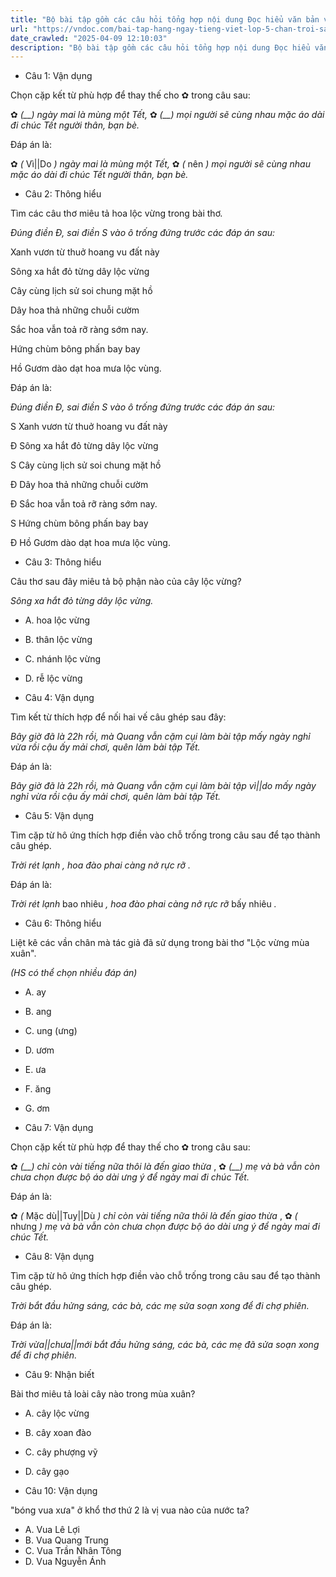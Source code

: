 ```yaml
---
title: "Bộ bài tập gồm các câu hỏi tổng hợp nội dung Đọc hiểu văn bản và Luyện từ và câu được học ở Tuần 22 trong chương trình Tiếng Việt lớp 5 Tập 2 Chân trời sáng tạo."
url: "https://vndoc.com/bai-tap-hang-ngay-tieng-viet-lop-5-chan-troi-sang-tao-tuan-22-thu-3-336094"
date_crawled: "2025-04-09 12:10:03"
description: "Bộ bài tập gồm các câu hỏi tổng hợp nội dung Đọc hiểu văn bản và Luyện từ và câu được học ở Tuần 22 trong chương trình Tiếng Việt lớp 5 Tập 2 Chân trời sáng tạo."
---
```


* Câu 1:  Vận dụng

Chọn cặp kết từ phù hợp để thay thế cho ✿ trong câu sau:

✿ _(__) ngày mai là mùng một Tết,_ ✿ _(__) mọi người sẽ cùng nhau mặc áo dài đi chúc Tết người thân, bạn bè._

Đáp án là:

✿ _(_ Vì||Do _) ngày mai là mùng một Tết,_ ✿ _(_ nên _) mọi người sẽ cùng nhau mặc áo dài đi chúc Tết người thân, bạn bè._

* Câu 2:  Thông hiểu

Tìm các câu thơ miêu tả hoa lộc vừng trong bài thơ.

_Đúng điền Đ, sai điền S vào ô trống đứng trước các đáp án sau:_

Xanh vươn từ thuở hoang vu đất này

Sông xa hắt đỏ từng dây lộc vừng

Cây cùng lịch sử soi chung mặt hồ

Dây hoa thả những chuỗi cườm

Sắc hoa vẫn toả rỡ ràng sớm nay.

Hứng chùm bông phấn bay bay

Hồ Gươm dào dạt hoa mưa lộc vùng.

Đáp án là:

_Đúng điền Đ, sai điền S vào ô trống đứng trước các đáp án sau:_

S Xanh vươn từ thuở hoang vu đất này

Đ Sông xa hắt đỏ từng dây lộc vừng

S Cây cùng lịch sử soi chung mặt hồ

Đ Dây hoa thả những chuỗi cườm

Đ Sắc hoa vẫn toả rỡ ràng sớm nay.

S Hứng chùm bông phấn bay bay

Đ Hồ Gươm dào dạt hoa mưa lộc vùng.

* Câu 3:  Thông hiểu

Câu thơ sau đây miêu tả bộ phận nào của cây lộc vừng?

_Sông xa hắt đỏ từng dây lộc vừng._

  * A. hoa lộc vừng 
  * B. thân lộc vừng 
  * C. nhánh lộc vừng 
  * D. rễ lộc vừng 



* Câu 4:  Vận dụng

Tìm kết từ thích hợp để nối hai vế câu ghép sau đây:

_Bây giờ đã là 22h rồi, mà Quang vẫn cặm cụi làm bài tập mấy ngày nghỉ vừa rồi cậu ấy mải chơi, quên làm bài tập Tết._

Đáp án là:

_Bây giờ đã là 22h rồi, mà Quang vẫn cặm cụi làm bài tập vì||do mấy ngày nghỉ vừa rồi cậu ấy mải chơi, quên làm bài tập Tết._

* Câu 5:  Vận dụng

Tìm cặp từ hô ứng thích hợp điền vào chỗ trống trong câu sau để tạo thành câu ghép.

_Trời rét lạnh_ _, hoa đào phai càng nở rực rỡ_ _._

Đáp án là:

_Trời rét lạnh_ bao nhiêu _, hoa đào phai càng nở rực rỡ_ bấy nhiêu _._

* Câu 6:  Thông hiểu

Liệt kê các vần chân mà tác giả đã sử dụng trong bài thơ "Lộc vừng mùa xuân".

_(HS có thể chọn nhiều đáp án)_

  * A. ay 
  * B. ang 
  * C. ung (ưng) 
  * D. ươm 
  * E. ưa 
  * F. ăng 
  * G. ơm 



* Câu 7:  Vận dụng

Chọn cặp kết từ phù hợp để thay thế cho ✿ trong câu sau:

✿ _(__) chỉ còn vài tiếng nữa thôi là đến giao thừa_ , ✿ _(__) mẹ và bà vẫn còn chưa chọn được bộ áo dài ưng ý để ngày mai đi chúc Tết._

Đáp án là:

✿ _(_ Mặc dù||Tuy||Dù _) chỉ còn vài tiếng nữa thôi là đến giao thừa_ , ✿ _(_ nhưng _) mẹ và bà vẫn còn chưa chọn được bộ áo dài ưng ý để ngày mai đi chúc Tết._

* Câu 8:  Vận dụng

Tìm cặp từ hô ứng thích hợp điền vào chỗ trống trong câu sau để tạo thành câu ghép.

_Trời bắt đầu hửng sáng, các bà, các mẹ  sửa soạn xong để đi chợ phiên._

Đáp án là:

_Trời vừa||chưa||mới bắt đầu hửng sáng, các bà, các mẹ đã sửa soạn xong để đi chợ phiên._

* Câu 9:  Nhận biết

Bài thơ miêu tả loài cây nào trong mùa xuân?

  * A. cây lộc vừng 
  * B. cây xoan đào 
  * C. cây phượng vỹ 
  * D. cây gạo 



* Câu 10:  Vận dụng

"bóng vua xưa" ở khổ thơ thứ 2 là vị vua nào của nước ta?

  * A. Vua Lê Lợi 
  * B. Vua Quang Trung 
  * C. Vua Trần Nhân Tông 
  * D. Vua Nguyễn Ánh 


